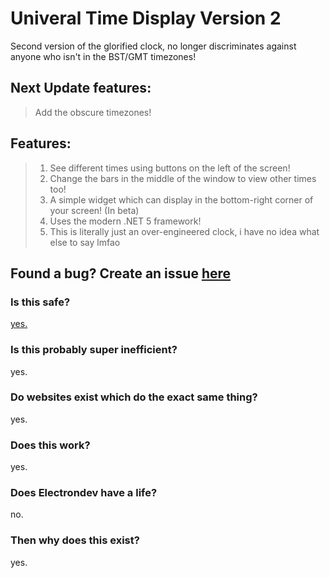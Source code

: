 # Univeral Time Display Version 2
Second version of the glorified clock, no longer discriminates against anyone who isn't in the BST/GMT timezones!

<!-- [![Build Status](https://travis-ci.com/ElectronDevDude/UTD-V2.svg?branch=master)](https://travis-ci.com/ElectronDevDude/UTD-V2) -->

## Next Update features:
> Add the obscure timezones!
## Features:
> 1. See different times using buttons on the left of the screen!
> 2. Change the bars in the middle of the window to view other times too!
> 3. A simple widget which can display in the bottom-right corner of your screen! (In beta)
> 4. Uses the modern .NET 5 framework!
> 5. This is literally just an over-engineered clock, i have no idea what else to say lmfao

## Found a bug? Create an issue [here](https://github.com/ElectronDevDude/UTD-V2/issues)
### Is this safe?
[yes.](https://media.discordapp.net/attachments/443488569932120064/832699138092957716/unknown.png)
### Is this probably super inefficient?
yes.
### Do websites exist which do the exact same thing?
yes.
### Does this work?
yes.
### Does Electrondev have a life?
no.
### Then why does this exist?
yes.
